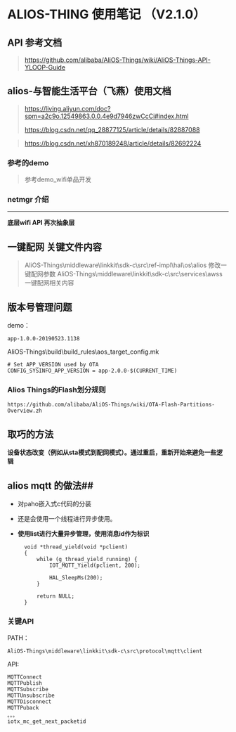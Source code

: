 # ALIOS-THING 使用笔记 （V2.1.0） #

## API 参考文档 ##

> https://github.com/alibaba/AliOS-Things/wiki/AliOS-Things-API-YLOOP-Guide

## alios-与智能生活平台（飞燕）使用文档 ##

> https://living.aliyun.com/doc?spm=a2c9o.12549863.0.0.4e9d7946zwCcCi#index.html
> 
> https://blog.csdn.net/qq_28877125/article/details/82887088

> https://blog.csdn.net/xh870189248/article/details/82692224

### 参考的demo ###

> 参考demo_wifi单品开发

### netmgr 介绍 ###
-----
**底层wifi API 再次抽象层**

## 一键配网 关键文件内容 ##

> AliOS-Things\middleware\linkkit\sdk-c\src\ref-impl\hal\os\alios 修改一键配网参数
> AliOS-Things\middleware\linkkit\sdk-c\src\services\awss 一键配网相关内容


## 版本号管理问题 ##
demo：

	app-1.0.0-20190523.1138

AliOS-Things\build\build_rules\aos_target_config.mk

	# Set APP_VERSION used by OTA
	CONFIG_SYSINFO_APP_VERSION = app-2.0.0-$(CURRENT_TIME)


### Alios Things的Flash划分规则 ###

	https://github.com/alibaba/AliOS-Things/wiki/OTA-Flash-Partitions-Overview.zh

## 取巧的方法 ##

**设备状态改变（例如从sta模式到配网模式）。通过重启，重新开始来避免一些逻辑**

## alios mqtt 的做法##

- 对paho嵌入式c代码的分装
- 还是会使用一个线程进行异步使用。
- **使用list进行大量异步管理，使用消息id作为标识**

		void *thread_yield(void *pclient)
		{
		    while (g_thread_yield_running) {
		        IOT_MQTT_Yield(pclient, 200);
		
		        HAL_SleepMs(200);
		    }
		
		    return NULL;
		}

### 关键API ###

PATH：

	AliOS-Things\middleware\linkkit\sdk-c\src\protocol\mqtt\client

API:

	MQTTConnect
	MQTTPublish
	MQTTSubscribe
	MQTTUnsubscribe
	MQTTDisconnect
	MQTTPuback
	。。。
	iotx_mc_get_next_packetid
